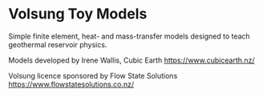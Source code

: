 # Volsung Toy Models

Simple finite element, heat- and mass-transfer models designed to teach geothermal reservoir physics. 

Models developed by Irene Wallis, Cubic Earth https://www.cubicearth.nz/

Volsung licence sponsored by Flow State Solutions https://www.flowstatesolutions.co.nz/
